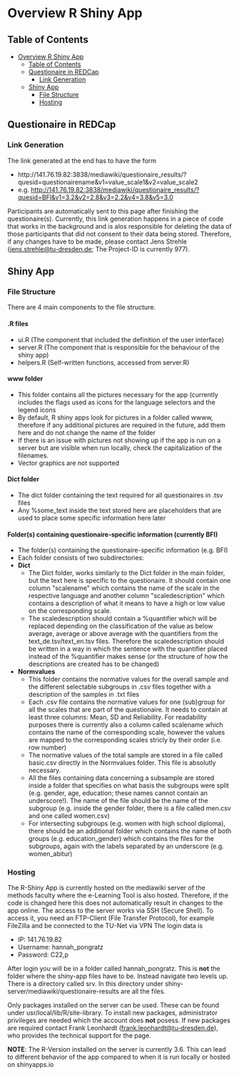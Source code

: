 # Overview R Shiny App
## Table of Contents
- [Overview R Shiny App](#Overview-R-Shiny-App)
  - [Table of Contents](Table-of-Contents)
  - [Questionaire in REDCap](#Questionaire-in-REDCap)
    - [Link Generation](#Link-Generation)
  - [Shiny App](#Shiny-App)
    - [File Structure](#File-Structure)
    - [Hosting](#Hosting)

## Questionaire in REDCap
### Link Generation
The link generated at the end has to have the form 

- http:<area>//141.76.19.82:3838/mediawiki/questionaire_results/?quesid=questionairename&v1=value_scale1&v2=value_scale2
- e.g. http://141.76.19.82:3838/mediawiki/questionaire_results/?quesid=BFI&v1=3.2&v2=2.8&v3=2.2&v4=3.8&v5=3.0

Participants are automatically sent to this page after finishing the questionaire(s). Currently, this link generation happens in a piece of code that works in the background and is alos responsible for deleting the data of those participants that did not consent to their data being stored. Therefore, if any changes have to be made, please contact Jens Strehle (jens.strehle@tu-dresden.de; The Project-ID is currently 977). 

## Shiny App
### File Structure
There are 4 main components to the file structure.

#### .R files  
- ui.R (The component that included the definition of the user interface)
- server.R (The component that is responsible for the behaviour of the shiny app)
- helpers.R (Self-written functions, accessed from server.R)

#### www folder
- This folder contains all the pictures necessary for the app (currently includes the flags used as icons for the language selectors and the legend icons
- By default, R shiny apps look for pictures in a folder called wwww, therefore if any additional pictures are required in the future, add them here and do not change the name of the folder
- If there is an issue with pictures not showing up if the app is run on a server but are visible when run locally, check the capitalization of the filenames.
- Vector graphics are not supported

#### Dict folder
- The dict folder containing the text required for all questionaires in .tsv files
- Any %some_text inside the text stored here are placeholders that are used to place some specific information here later

#### Folder(s) containing questionaire-specific information (currently BFI)
- The folder(s) containing the questionaire-specific information (e.g. BFI)
- Each folder consists of two subdirectories:
- **Dict** 
  - The Dict folder, works similarly to the Dict folder in the main folder, but the text here is specific to the questionaire. It should contain one column "scalename" which contains the name of the scale in the respective language and another column "scaledescription" which contains a description of what it means to have a high or low value on the corresponding scale.
  - The scaledescription should contain a %quantifier which will be replaced depending on the classification of the value as below average, average or above average with the quantifiers from the text_de.tsv/text_en.tsv files. Therefore the scaledescription should be written in a way in which the sentence with the quantifier placed instead of the %quantifier makes sense (or the structure of how the descriptions are created has to be changed)
- **Normvalues**
  - This folder contains the normative values for the overall sample and the different selectable subgroups in .csv files together with a description of the samples in .txt files
  - Each .csv file contains the normative values for one (sub)group for all the scales that are part of the questionaire. It needs to contain at least three columns: Mean, SD and Reliability. For readability purposes there is currently also a column called scalename which contains the name of the corresponding scale, however the values are mapped to the corresponding scales stricly by their order (i.e. row number)
  - The normative values of the total sample are stored in a file called basic.csv directly in the Normvalues folder. This file is absolutly necessary.
  - All the files containing data concerning a subsample are stored inside a folder that specifies on what basis the subgroups were split (e.g. gender, age, education; these names cannot contain an underscore!). The name of the file should be the name of the subgroup (e.g. inside the gender folder, there is a file called men.csv and one called women.csv)
  - For intersecting subgroups (e.g. women with high school diploma), there should be an additional folder which contains the name of both groups (e.g. education_gender) which contains the files for the subgroups, again with the labels separated by an underscore (e.g. women_abitur)

### Hosting
The R-Shiny App is currently hosted on the mediawiki server of the methods faculty where the e-Learning Tool is also hosted. Therefore, if the code is changed here this does not automatically result in changes to the app online.
The access to the server works via SSH (Secure Shell). To access it,  you need an FTP-Client (File Transfer Protocol), for example FileZilla and be connected to the TU-Net via VPN
The login data is 
- IP: 141.76.19.82
- Username: hannah_pongratz
- Password: C22,p

After login you will be in a folder called hannah_pongratz. This is **not** the folder where the shiny-app files have to be. Instead navigate two levels up. There is a directory called srv. In this directory under shiny-server/mediawiki/questionaire-results are all the files.

Only packages installed on the server can be used. These can be found under usr/local/lib/R/site-library. To install new packages, administrator privileges are needed which the account does **not** posess. If new packages are required contact Frank Leonhardt (frank.leonhardt@tu-dresden.de), who provides the technical support for the page.

**NOTE**: The R-Version installed on the server is currently 3.6. This can lead to different behavior of the app compared to when it is run locally or hosted on shinyapps.io
